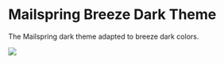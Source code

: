 # Mailspring Breeze Dark Theme

The Mailspring dark theme adapted to breeze dark colors.

<img src="https://github.com/ProodjePindakaas/Mailspring-Theme-Breeze-Dark/blob/0736bf980108bbfd5a875e4a2b8ac8c518527f02/screenshot/Mailspring-Theme-Breeze-Dark.png" >
